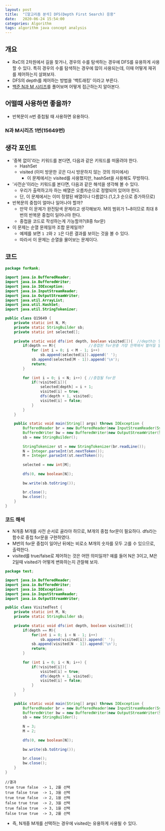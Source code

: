 ```yaml
---
layout: post
title:  "[알고리즘 분석] DFS(Depth First Search) 응용"
date:   2020-06-24 15:54:00
categories: Algorithm
tags: algorithm java concept analysis
---
```


## 개요
- RxC의 2차원에서 길을 찾거나, 경우의 수를 탐색하는 경우에 DFS를 유용하게 사용할 수 있다. 특히 경우의 수를 탐색하는 경우에 많이 사용되는데, 이때 어떻게 재귀를 제어하는지 살펴보자. 
- DFS의 depth를 제어하는 방법을 '백트래킹' 이라고 부른다.
- [백준 N과 M 시리즈](https://www.acmicpc.net/workbook/view/2052)를 풀어보며 어떻게 접근하는지 알아본다.

## 어떨때 사용하면 좋을까?
- 반복문이 n번 중첩될 때 사용하면 유용하다.

### N과 M시리즈 1번(15649번)
## 생각 포인트
- '중복 없이'라는 키워드를 본다면, 다음과 같은 키워드를 떠올려야 한다.
  - HashSet
  - visited (이미 방문한 곳은 다시 방문하지 않는 것의 의미에서)
    - 이 문제에서는 visited를 사용했지만, hashSet을 사용해도 무방하다.
- '사전순'이라는 키워드를 본다면, 다음과 같은 해석을 생각해 볼 수 있다.
  - 우리가 출력하고자 하는 배열은 오름차순으로 정렬되어 있어야 한다.
  - 단, 이 문제에서는 이미 정렬된 배열이나 다름없다.(1,2,3 순으로 증가하므로)
- 반복문의 중첩이 얼마나 일어나야 할까?
  - 만약 이 문제가 완전탐색 문제라고 생각해보자. M의 범위가 1~8이므로 최대 8번의 반복문 중첩이 일어나야 한다.
  - 중첩을 코드로 작성하는게 가능할까?(8중 for문)
- 이 문제는 순열 문제일까 조합 문제일까?
  - 예제를 보면 `1 2`와 `2 1`은 다른 결과를 보이는 것을 볼 수 있다.
  - 따라서 이 문제는 순열을 물어보는 문제이다.
  
## 코드
```java
package forRank;

import java.io.BufferedReader;
import java.io.BufferedWriter;
import java.io.IOException;
import java.io.InputStreamReader;
import java.io.OutputStreamWriter;
import java.util.ArrayList;
import java.util.HashSet;
import java.util.StringTokenizer;

public class Q15649 {
	private static int N, M;
	private static StringBuilder sb;
	private static int selected[];
	
	private static void dfs(int depth, boolean visited[]){  //depth는 몇번째 중첩된 for문인지를 나타냄
		if(depth == M){               //중첩된 for문중 가장 안쪽에서 벌어질 일
			for (int i = 0; i < M - 1; i++)
				sb.append(selected[i]).append(' ');
			sb.append(selected[M - 1]).append('\n');
			return;
		}
		
		for (int i = 0; i < N; i++) { //중첩될 for문
			if(!visited[i]){
				selected[depth] = i + 1;
				visited[i] = true;
				dfs(depth + 1, visited);
				visited[i] = false;	
			}
		}
	}
	
	public static void main(String[] args) throws IOException {
		BufferedReader br = new BufferedReader(new InputStreamReader(System.in));
		BufferedWriter bw = new BufferedWriter(new OutputStreamWriter(System.out));
		sb = new StringBuilder();
		
		StringTokenizer st = new StringTokenizer(br.readLine());
		N = Integer.parseInt(st.nextToken());
		M = Integer.parseInt(st.nextToken());
		
		selected = new int[M];
		
		dfs(0, new boolean[N]);
		
		bw.write(sb.toString());
		
		br.close();
		bw.close();
	}
}

```

### 코드 해석
- N개중 M개를 사전 순서로 골라야 하므로, M개의 중첩 for문이 필요하다. dfs라는 함수로 중첩 for문을 구현하였다. 
- M번의 for문 중첩이 일어난 뒤에는 비로소 M개의 숫자를 모두 고를 수 있으므로, 출력한다.
- visited를 true/false로 제어하는 것은 어떤 의미일까? 예를 들어 N은 3이고, M은 2일때 visited가 어떻게 변화하는지 관찰해 보자.

```java
package test;

import java.io.BufferedReader;
import java.io.BufferedWriter;
import java.io.IOException;
import java.io.InputStreamReader;
import java.io.OutputStreamWriter;

public class VisitedTest {
	private static int M, N;
	private static StringBuilder sb;
	
	private static void dfs(int depth, boolean visited[]){
		if(depth == M){
			for(int i = 0; i < N - 1; i++)
				sb.append(visited[i]).append(' ');
			sb.append(visited[N - 1]).append('\n');
			return;
		}
		
		for (int i = 0; i < N; i++) {
			if(!visited[i]){
				visited[i] = true;
				dfs(depth + 1, visited);
				visited[i] = false;
			}
		}
	}
	
	public static void main(String[] args) throws IOException {
		BufferedReader br = new BufferedReader(new InputStreamReader(System.in));
		BufferedWriter bw = new BufferedWriter(new OutputStreamWriter(System.out));
		sb = new StringBuilder();
		
		N = 3;
		M = 2;
		
		dfs(0, new boolean[N]);
		
		bw.write(sb.toString());
		
		br.close();
		bw.close();
	}
}

```
```
//결과
true true false  -> 1, 2를 선택
true false true  -> 1, 3을 선택
true true false  -> 2, 1을 선택
false true true  -> 2, 3을 선택
true false true  -> 3, 1을 선택
false true true  -> 3, 2를 선택
```

- 즉, N개중 M개를 선택하는 경우에 visited는 유용하게 사용될 수 있다.
